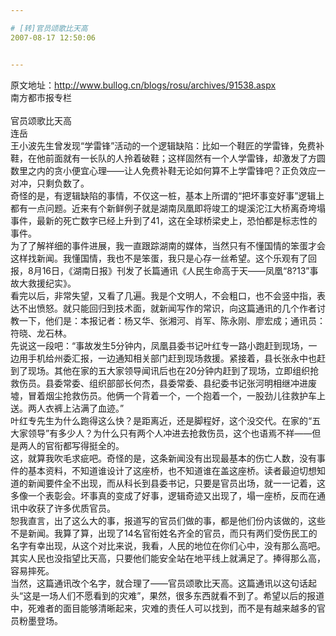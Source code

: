 ```yaml
---

# [转]官员颂歌比天高
2007-08-17 12:50:06


---
```



原文地址：http://www.bullog.cn/blogs/rosu/archives/91538.aspx<br />
南方都市报专栏<br />
<br />
官员颂歌比天高<br />
连岳<br />
王小波先生曾发现“学雷锋”活动的一个逻辑缺陷：比如一个鞋匠的学雷锋，免费补鞋，在他前面就有一长队的人拎着破鞋；这样固然有一个人学雷锋，却激发了方圆数里之内的贪小便宜心理——让人免费补鞋无论如何算不上学雷锋吧？正负效应一对冲，只剩负数了。<br />
奇怪的是，有逻辑缺陷的事情，不仅这一桩，基本上所谓的“把坏事变好事”逻辑上都有一点问题。近来有个新鲜例子就是湖南凤凰即将竣工的堤溪沱江大桥离奇垮塌事件，最新的死亡数字已经上升到了41，这在全球桥梁史上，恐怕都是标志性的事件。<br />
为了了解祥细的事件进展，我一直跟踪湖南的媒体，当然只有不懂国情的笨蛋才会这样找新闻。我懂国情，我也不是笨蛋，我只是心存一丝希望。这个乐观有了回报，8月16日，《湖南日报》刊发了长篇通讯《人民生命高于天——凤凰“8?13”事故大救援纪实》。<br />
看完以后，非常失望，又看了几遍。我是个文明人，不会粗口，也不会竖中指，表达不出愤怒。就只能回归到技术面，就新闻写作的常识，向这篇通讯的几个作者讨教一下，他们是：本报记者：杨又华、张湘河、肖军、陈永刚、廖宏成；通讯员：符晓、龙石林。<br />
先说这一段吧：“事故发生5分钟内，凤凰县委书记叶红专一路小跑赶到现场，一边用手机给州委汇报，一边通知相关部门赶到现场救援。紧接着，县长张永中也赶到了现场。其他在家的五大家领导闻讯后也在20分钟内赶到了现场，立即组织抢救伤员。县委常委、组织部部长何杰，县委常委、县纪委书记张河明相继冲进废墟，冒着烟尘抢救伤员。他俩一个背着一个，一个抱着一个，一股劲儿往救护车上送。两人衣裤上沾满了血迹。”<br />
叶红专先生为什么跑得这么快？是距离近，还是脚程好，这个没交代。在家的“五大家领导”有多少人？为什么只有两个人冲进去抢救伤员，这个也语焉不祥——但是两人的官衔都写得挺全的。<br />
这，就算我吹毛求疵吧。奇怪的是，这条新闻没有出现最基本的伤亡人数，没有事件的基本资料，不知道谁设计了这座桥，也不知道谁在盖这座桥。读者最迫切想知道的新闻要件全不出现，而从科长到县委书记，只要是官员出场，就一一记着，这多像一个表彰会。坏事真的变成了好事，逻辑奇迹又出现了，塌一座桥，反而在通讯中收获了许多优质官员。<br />
恕我直言，出了这么大的事，报道写的官员们做的事，都是他们份内该做的，这些不是新闻。我算了算，出现了14名官衔姓名齐全的官员，而只有两们受伤民工的名字有幸出现，从这个对比来说，我看，人民的地位在你们心中，没有那么高吧。其实人民也没指望比天高，只要他们能安全站在地平线上就满足了。捧得那么高，容易摔死。<br />
当然，这篇通讯改个名字，就合理了——官员颂歌比天高。这篇通讯以这句话起头“这是一场人们不愿看到的灾难”，果然，很多东西就看不到了。希望以后的报道中，死难者的面目能够清晰起来，灾难的责任人可以找到，而不是有越来越多的官员粉墨登场。